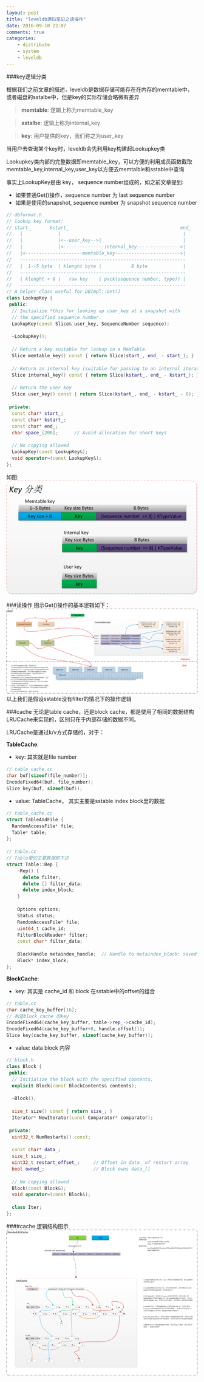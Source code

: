 ```yaml
---
layout: post
title: "leveldb源码笔记之读操作"
date: 2016-09-10 22:07
comments: true
categories: 
    - distribute
    - system
    - leveldb
---
```

###key逻辑分类

根据我们之前文章的描述，leveldb是数据存储可能存在在内存的memtable中，或者磁盘的sstalbe中，但是key的实际存储会略微有差异

>**memtable**: 逻辑上称为memtable_key

>**sstalbe**: 逻辑上称为internal_key

>**key**: 用户提供的key，我们称之为user_key

当用户去查询某个key时，leveldb会先利用key构建起Lookupkey类

Lookupkey类内部的完整数据即memtable_key，可以方便的利用成员函数截取memtable_key,internal_key,user_key以方便去memtalble和sstable中查询

事实上LookupKey是由 key， sequence number组成的，如之前文章提到:

- 如果普通Get()操作，sequence number 为 last sequence number
- 如果是使用的snapshot, sequence number 为 snapshot sequence number

``` cpp
// dbformat.h
// lookup key format:
// start_       kstart_                                         end_
//   |             |                                             |
//   |             |<--user_key-->|                              |
//   |             |<---------------internal_key---------------->|
//   |<---------------------memtable_key------------------------>|
//   -------------------------------------------------------------
//   |  1--5 byte  | klenght byte |           8 byte             |
//   -------------------------------------------------------------
//   | klenght + 8 |   raw key    | pack(sequence number, type)) |
//   -------------------------------------------------------------
// A helper class useful for DBImpl::Get()
class LookupKey {
 public:
  // Initialize *this for looking up user_key at a snapshot with
  // the specified sequence number.
  LookupKey(const Slice& user_key, SequenceNumber sequence);

  ~LookupKey();

  // Return a key suitable for lookup in a MemTable.
  Slice memtable_key() const { return Slice(start_, end_ - start_); }

  // Return an internal key (suitable for passing to an internal iterator)
  Slice internal_key() const { return Slice(kstart_, end_ - kstart_); }

  // Return the user key
  Slice user_key() const { return Slice(kstart_, end_ - kstart_ - 8); }

 private:
  const char* start_;
  const char* kstart_;
  const char* end_;
  char space_[200];      // Avoid allocation for short keys

  // No copying allowed
  LookupKey(const LookupKey&);
  void operator=(const LookupKey&);
};
```
如图:
![](/images/blog_images/leveldb/leveldb-keys.png)

###读操作
图示Get()操作的基本逻辑如下：
![](/images/blog_images/leveldb/leveldb-read.png)
以上我们是假设sstable没有filter的情况下的操作逻辑

###cache
无论是table cache，还是block cache，都是使用了相同的数据结构LRUCache来实现的，区别只在于内部存储的数据不同。

LRUCache是通过k/v方式存储的，对于：

**TableCache**:

- key: 其实就是file number
```cpp
// table_cache.cc
char buf[sizeof(file_number)];
EncodeFixed64(buf, file_number);
Slice key(buf, sizeof(buf));
```
- value: TableCache， 其实主要是sstable index block里的数据
```cpp
// table_cache.cc
struct TableAndFile {
  RandomAccessFile* file;
  Table* table;
};

// table.cc
// Table里的主要数据即下述
struct Table::Rep {
    ~Rep() {
      delete filter;
      delete [] filter_data;
      delete index_block;
    }

    Options options;
    Status status;
    RandomAccessFile* file;
    uint64_t cache_id;
    FilterBlockReader* filter;
    const char* filter_data;

    BlockHandle metaindex_handle;  // Handle to metaindex_block: saved from footer
    Block* index_block;
};
```
**BlockCache**:

- key: 其实是 cache_id 和 block 在sstable中的offset的组合
```cpp
// table.cc
char cache_key_buffer[16];
// 构造block_cache 的key
EncodeFixed64(cache_key_buffer, table->rep_->cache_id);
EncodeFixed64(cache_key_buffer+8, handle.offset());
Slice key(cache_key_buffer, sizeof(cache_key_buffer));
```
- value: data block 内容
```cpp
// block.h
class Block {
 public:
  // Initialize the block with the specified contents.
  explicit Block(const BlockContents& contents);

  ~Block();

  size_t size() const { return size_; }
  Iterator* NewIterator(const Comparator* comparator);

 private:
  uint32_t NumRestarts() const;

  const char* data_;
  size_t size_;
  uint32_t restart_offset_;     // Offset in data_ of restart array
  bool owned_;                  // Block owns data_[]

  // No copying allowed
  Block(const Block&);
  void operator=(const Block&);

  class Iter;
};
```

####cache 逻辑结构图示
![](/images/blog_images/leveldb/leveldb-cache.png)
